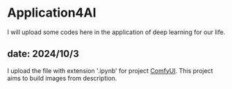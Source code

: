 # Application4AI
I will upload some codes here in the application of deep learning for our life.

## date: 2024/10/3
I upload the file with extension '.ipynb' for project [ComfyUI](https://github.com/comfyanonymous/ComfyUI).
This project aims to build images from description.
